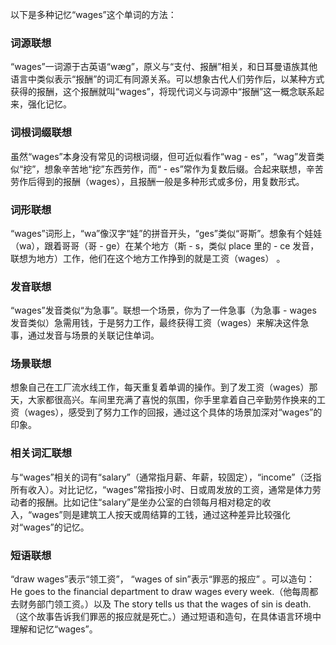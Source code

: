 以下是多种记忆“wages”这个单词的方法：

### 词源联想
“wages”一词源于古英语“wæg”，原义与“支付、报酬”相关，和日耳曼语族其他语言中类似表示“报酬”的词汇有同源关系。可以想象古代人们劳作后，以某种方式获得的报酬，这个报酬就叫“wages”，将现代词义与词源中“报酬”这一概念联系起来，强化记忆。

### 词根词缀联想
虽然“wages”本身没有常见的词根词缀，但可近似看作“wag - es”，“wag”发音类似“挖”，想象辛苦地“挖”东西劳作，而“ - es”常作为复数后缀。合起来联想，辛苦劳作后得到的报酬（wages），且报酬一般是多种形式或多份，用复数形式。

### 词形联想
“wages”词形上，“wa”像汉字“娃”的拼音开头，“ges”类似“哥斯”。想象有个娃娃（wa），跟着哥哥（哥 - ge）在某个地方（斯 - s，类似 place 里的 - ce 发音，联想为地方）工作，他们在这个地方工作挣到的就是工资（wages） 。

### 发音联想
“wages”发音类似“为急事”。联想一个场景，你为了一件急事（为急事 - wages 发音类似）急需用钱，于是努力工作，最终获得工资（wages）来解决这件急事，通过发音与场景的关联记住单词。

### 场景联想
想象自己在工厂流水线工作，每天重复着单调的操作。到了发工资（wages）那天，大家都很高兴。车间里充满了喜悦的氛围，你手里拿着自己辛勤劳作换来的工资（wages），感受到了努力工作的回报，通过这个具体的场景加深对“wages”的印象。

### 相关词汇联想
与“wages”相关的词有“salary”（通常指月薪、年薪，较固定），“income”（泛指所有收入）。对比记忆，“wages”常指按小时、日或周发放的工资，通常是体力劳动者的报酬。比如记住“salary”是坐办公室的白领每月相对稳定的收入，“wages”则是建筑工人按天或周结算的工钱，通过这种差异比较强化对“wages”的记忆。

### 短语联想
“draw wages”表示“领工资”， “wages of sin”表示“罪恶的报应” 。可以造句：He goes to the financial department to draw wages every week.（他每周都去财务部门领工资。）以及 The story tells us that the wages of sin is death.（这个故事告诉我们罪恶的报应就是死亡。）通过短语和造句，在具体语言环境中理解和记忆“wages”。 